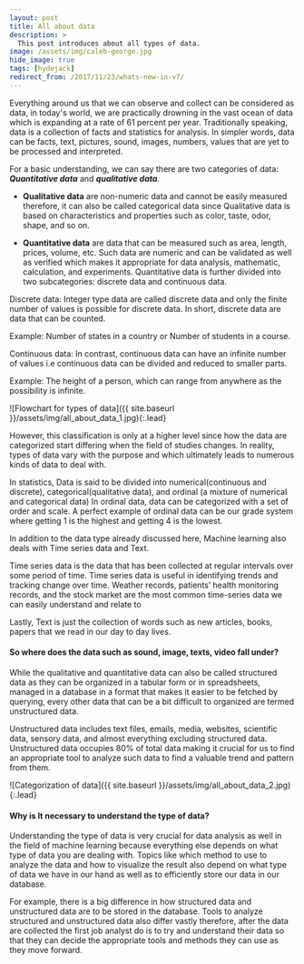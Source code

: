 ```yaml
---
layout: post
title: All about data
description: >
  This post introduces about all types of data.
image: /assets/img/caleb-george.jpg
hide_image: true
tags: [hydejack]
redirect_from: /2017/11/23/whats-new-in-v7/
---
```


Everything around us that we can observe and collect can be considered as data, in today's world, we are practically drowning in the vast ocean of data which is expanding at a rate of 61 percent per year. Traditionally speaking, data is a collection of facts and statistics for analysis. In simpler words, data can be facts, text, pictures, sound, images, numbers, values that are yet to be processed and interpreted.

For a basic understanding, we can say there are two categories of data: **_Quantitative data_** and **_qualitative data_**.


* **Qualitative data** are non-numeric data and cannot be easily measured therefore, it can also be called categorical data since Qualitative data is based on characteristics and properties such as color, taste, odor, shape, and so on.

* **Quantitative data** are data that can be measured such as area, length, prices, volume, etc. Such data are numeric and can be validated as well as verified which makes it appropriate for data analysis, mathematic, calculation, and experiments. Quantitative data is further divided into two subcategories: discrete data and continuous data. 

Discrete data: Integer type data are called discrete data and only the finite number of values is possible for discrete data. In short, discrete data are data that can be counted.

Example: Number of states in a country or Number of students in a course.

Continuous data: In contrast, continuous data can have an infinite number of values i.e continuous data can be divided and reduced to smaller parts.

Example: The height of a person, which can range from anywhere as the possibility is infinite.

![Flowchart for types of data]({{ site.baseurl }}/assets/img/all_about_data_1.jpg){:.lead}

However, this classification is only at a higher level since how the data are categorized start differing when the field of studies changes. In reality, types of data vary with the purpose and which ultimately leads to numerous kinds of data to deal with.

In statistics, Data is said to be divided into numerical(continuous and discrete), categorical(qualitative data), and ordinal (a mixture of numerical and categorical data) In ordinal data, data can be categorized with a set of order and scale. A perfect example of ordinal data can be our grade system where getting 1 is the highest and getting 4 is the lowest. 

In addition to the data type already discussed here, Machine learning also deals with Time series data and Text.

Time series data is the data that has been collected at regular intervals over some period of time. Time series data is useful in identifying trends and tracking change over time. Weather records, patients’ health monitoring records, and the stock market are the most common time-series data we can easily understand and relate to

Lastly, Text is just the collection of words such as new articles, books, papers that we read in our day to day lives.

#### So where does the data such as sound, image, texts, video fall under?

While the qualitative and quantitative data can also be called structured data as they can be organized in a tabular form or in spreadsheets, managed in a database in a format that makes it easier to be fetched by querying, every other data that can be a bit difficult to organized are termed unstructured data.

Unstructured data includes text files, emails, media, websites, scientific data, sensory data, and almost everything excluding structured data. Unstructured data occupies  80% of total data making it crucial for us to find an appropriate tool to analyze such data to find a valuable trend and pattern from them.

![Categorization of data]({{ site.baseurl }}/assets/img/all_about_data_2.jpg){:.lead}

#### Why is It necessary to understand the type of data?



Understanding the type of data is very crucial for data analysis as well in the field of machine learning because everything else depends on what type of data you are dealing with. Topics like which method to use to analyze the data and how to visualize the result also depend on what type of data we have in our hand as well as to efficiently store our data in our database.

For example, there is a big difference in how structured data and unstructured data are to be stored in the database. Tools to analyze structured and unstructured data also differ vastly therefore, after the data are collected the first job analyst do is to try and understand their data so that they can decide the appropriate tools and methods they can use as they move forward.


